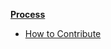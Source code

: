 <navigation>

<span class="lead">[**Process**]({{baseUrl}}/Process.html)</span>
* [How to Contribute](#how-to-contribute)

</navigation>
